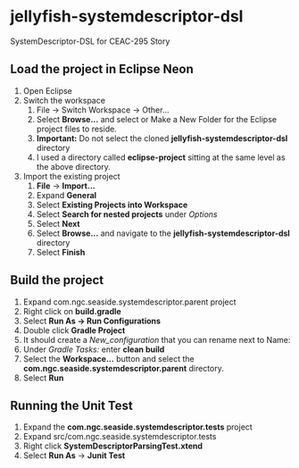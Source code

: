 # jellyfish-systemdescriptor-dsl
SystemDescriptor-DSL for CEAC-295 Story

## Load the project in Eclipse Neon
1. Open Eclipse
1. Switch the workspace
   1. File -> Switch Workspace -> Other...
   1. Select **Browse...** and select or Make a New Folder for the Eclipse project files to reside.
   1. **Important:** Do not select the cloned **jellyfish-systemdescriptor-dsl** directory
   1. I used a directory called **eclipse-project** sitting at the same level as the above directory.
1. Import the existing project
   1. **File** -> **Import...**
   1. Expand **General**
   1. Select **Existing Projects into Workspace**
   1. Select **Search for nested projects** under *Options*
   1. Select **Next**
   1. Select **Browse...** and navigate to the **jellyfish-systemdescriptor-dsl** directory
   1. Select **Finish**

## Build the project
1. Expand com.ngc.seaside.systemdescriptor.parent project
1. Right click on **build.gradle**
1. Select **Run As -> Run Configurations**
1. Double click **Gradle Project**
1. It should create a *New_configuration* that you can rename next to Name:
1. Under *Gradle Tasks:* enter **clean build**
1. Select the **Workspace...** button and select the **com.ngc.seaside.systemdescriptor.parent** directory.
1. Select **Run**

## Running the Unit Test
1. Expand the **com.ngc.seaside.systemdescriptor.tests** project
1. Expand src/com.ngc.seaside.systemdescriptor.tests 
1. Right click **SystemDescriptorParsingTest.xtend**
1. Select **Run As** -> **Junit Test**
